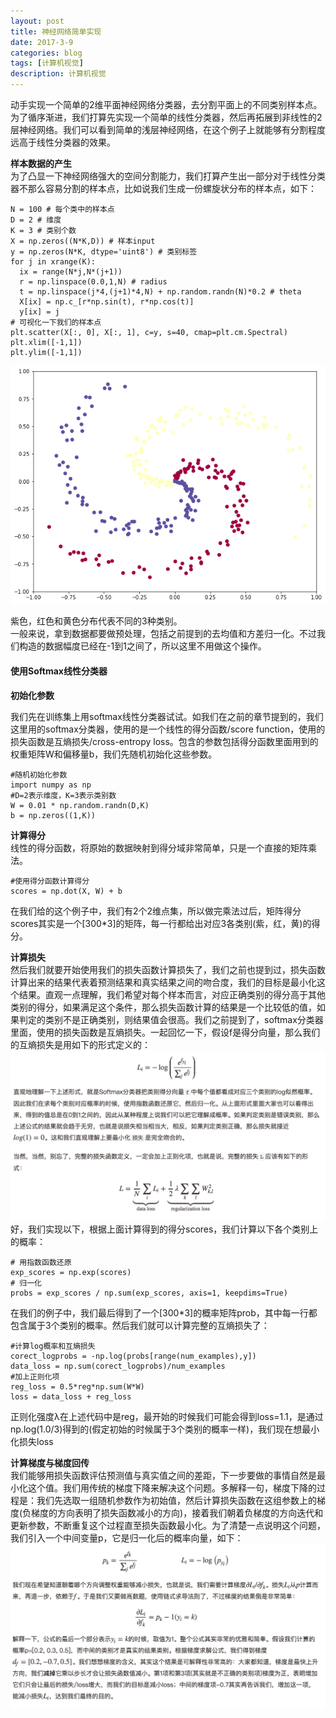 ```yaml
---
layout: post
title: 神经网络简单实现
date: 2017-3-9
categories: blog
tags: [计算机视觉]
description: 计算机视觉
---
```


动手实现一个简单的2维平面神经网络分类器，去分割平面上的不同类别样本点。为了循序渐进，我们打算先实现一个简单的线性分类器，然后再拓展到非线性的2层神经网络。我们可以看到简单的浅层神经网络，在这个例子上就能够有分割程度远高于线性分类器的效果。

**样本数据的产生**         
为了凸显一下神经网络强大的空间分割能力，我们打算产生出一部分对于线性分类器不那么容易分割的样本点，比如说我们生成一份螺旋状分布的样本点，如下：

```
N = 100 # 每个类中的样本点
D = 2 # 维度
K = 3 # 类别个数
X = np.zeros((N*K,D)) # 样本input
y = np.zeros(N*K, dtype='uint8') # 类别标签
for j in xrange(K):
  ix = range(N*j,N*(j+1))
  r = np.linspace(0.0,1,N) # radius
  t = np.linspace(j*4,(j+1)*4,N) + np.random.randn(N)*0.2 # theta
  X[ix] = np.c_[r*np.sin(t), r*np.cos(t)]
  y[ix] = j
# 可视化一下我们的样本点
plt.scatter(X[:, 0], X[:, 1], c=y, s=40, cmap=plt.cm.Spectral)
plt.xlim([-1,1])
plt.ylim([-1,1])
```

![](https://raw.githubusercontent.com/whuhan2013/myImage/master/cs231n/chapter8/p1.png)       

紫色，红色和黄色分布代表不同的3种类别。          
一般来说，拿到数据都要做预处理，包括之前提到的去均值和方差归一化。不过我们构造的数据幅度已经在-1到1之间了，所以这里不用做这个操作。

#### 使用Softmax线性分类器         

**初始化参数**

我们先在训练集上用softmax线性分类器试试。如我们在之前的章节提到的，我们这里用的softmax分类器，使用的是一个线性的得分函数/score function，使用的损失函数是互熵损失/cross-entropy loss。包含的参数包括得分函数里面用到的权重矩阵W和偏移量b，我们先随机初始化这些参数。

```
#随机初始化参数
import numpy as np
#D=2表示维度，K=3表示类别数
W = 0.01 * np.random.randn(D,K)
b = np.zeros((1,K))
```

**计算得分**          
线性的得分函数，将原始的数据映射到得分域非常简单，只是一个直接的矩阵乘法。

```
#使用得分函数计算得分
scores = np.dot(X, W) + b
```

在我们给的这个例子中，我们有2个2维点集，所以做完乘法过后，矩阵得分scores其实是一个[300*3]的矩阵，每一行都给出对应3各类别(紫，红，黄)的得分。

**计算损失**           
然后我们就要开始使用我们的损失函数计算损失了，我们之前也提到过，损失函数计算出来的结果代表着预测结果和真实结果之间的吻合度，我们的目标是最小化这个结果。直观一点理解，我们希望对每个样本而言，对应正确类别的得分高于其他类别的得分，如果满足这个条件，那么损失函数计算的结果是一个比较低的值，如果判定的类别不是正确类别，则结果值会很高。我们之前提到了，softmax分类器里面，使用的损失函数是互熵损失。一起回忆一下，假设f是得分向量，那么我们的互熵损失是用如下的形式定义的：                 
![](https://raw.githubusercontent.com/whuhan2013/myImage/master/cs231n/chapter8/p2.png)  
好，我们实现以下，根据上面计算得到的得分scores，我们计算以下各个类别上的概率：

```
# 用指数函数还原
exp_scores = np.exp(scores)
# 归一化
probs = exp_scores / np.sum(exp_scores, axis=1, keepdims=True)
```

在我们的例子中，我们最后得到了一个[300*3]的概率矩阵prob，其中每一行都包含属于3个类别的概率。然后我们就可以计算完整的互熵损失了：

```
#计算log概率和互熵损失
corect_logprobs = -np.log(probs[range(num_examples),y])
data_loss = np.sum(corect_logprobs)/num_examples
#加上正则化项
reg_loss = 0.5*reg*np.sum(W*W)
loss = data_loss + reg_loss
```

正则化强度λ在上述代码中是reg，最开始的时候我们可能会得到loss=1.1，是通过np.log(1.0/3)得到的(假定初始的时候属于3个类别的概率一样)，我们现在想最小化损失loss

**计算梯度与梯度回传**         
我们能够用损失函数评估预测值与真实值之间的差距，下一步要做的事情自然是最小化这个值。我们用传统的梯度下降来解决这个问题。多解释一句，梯度下降的过程是：我们先选取一组随机参数作为初始值，然后计算损失函数在这组参数上的梯度(负梯度的方向表明了损失函数减小的方向)，接着我们朝着负梯度的方向迭代和更新参数，不断重复这个过程直至损失函数最小化。为了清楚一点说明这个问题，我们引入一个中间变量p，它是归一化后的概率向量，如下：
![](https://raw.githubusercontent.com/whuhan2013/myImage/master/cs231n/chapter8/p3.png)  


